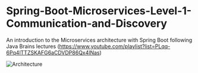 # Spring-Boot-Microservices-Level-1-Communication-and-Discovery
An introduction to the Microservices architecture with Spring Boot following Java Brains lectures (https://www.youtube.com/playlist?list=PLqq-6Pq4lTTZSKAFG6aCDVDP86Qx4lNas)

![Architecture](https://user-images.githubusercontent.com/15081211/142799588-f421c89f-ea0b-4201-974d-10d2938736b0.png)
